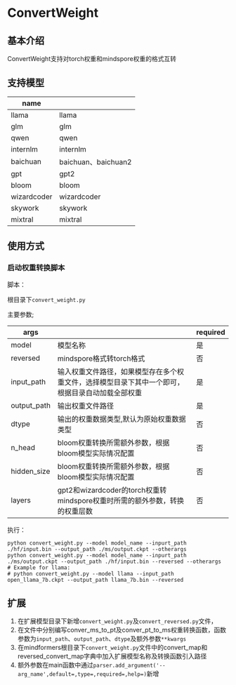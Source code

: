 # ConvertWeight

## 基本介绍

ConvertWeight支持对torch权重和mindspore权重的格式互转

## 支持模型

| name        |                     |
| ----------- | ------------------- |
| llama       | llama               |
| glm         | glm                 |
| qwen        | qwen                |
| internlm    | internlm            |
| baichuan    | baichuan、baichuan2 |
| gpt         | gpt2                |
| bloom       | bloom               |
| wizardcoder | wizardcoder         |
| skywork     | skywork             |
| mixtral     | mixtral             |

## 使用方式

### 启动权重转换脚本

脚本：

根目录下`convert_weight.py`

主要参数;

| args        |                                                              | required |
| ----------- | ------------------------------------------------------------ | -------- |
| model       | 模型名称                                                     | 是       |
| reversed    | mindspore格式转torch格式                                     | 否       |
| input_path  | 输入权重文件路径，如果模型存在多个权重文件，选择模型目录下其中一个即可，根据目录自动加载全部权重 | 是       |
| output_path | 输出权重文件路径                                             | 是       |
| dtype       | 输出的权重数据类型,默认为原始权重数据类型                    | 否       |
| n_head      | bloom权重转换所需额外参数，根据bloom模型实际情况配置         | 否       |
| hidden_size | bloom权重转换所需额外参数，根据bloom模型实际情况配置         | 否       |
| layers      | gpt2和wizardcoder的torch权重转mindspore权重时所需的额外参数，转换的权重层数 | 否       |

执行：

```shell
python convert_weight.py --model model_name --inpurt_path ./hf/input.bin --output_path ./ms/output.ckpt --otherargs
python convert_weight.py --model model_name --inpurt_path ./ms/output.ckpt --output_path ./hf/input.bin --reversed --otherargs
# Example for llama:
# python convert_weight.py --model llama --input_path open_llama_7b.ckpt --output_path llama_7b.bin --reversed

```

## 扩展

1. 在扩展模型目录下新增`convert_weight.py`及`convert_reversed.py`文件，
2. 在文件中分别编写conver_ms_to_pt及conver_pt_to_ms权重转换函数，函数参数为`input_path`、`output_path`、`dtype`及额外参数`**kwargs`
3. 在mindformers根目录下`convert_weight.py`文件中的convert_map和reversed_convert_map字典中加入扩展模型名称及转换函数引入路径
4. 额外参数在main函数中通过`parser.add_argument('--arg_name',default=,type=,required=,help=)`新增